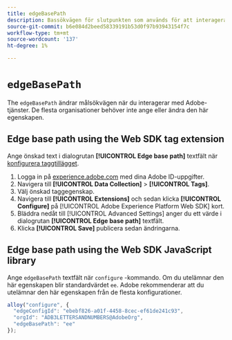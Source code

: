```yaml
---
title: edgeBasePath
description: Bassökvägen för slutpunkten som används för att interagera med Adobes tjänster.
source-git-commit: b6e084d2beed58339191b53d0f97b93943154f7c
workflow-type: tm+mt
source-wordcount: '137'
ht-degree: 1%

---
```


# `edgeBasePath`

The `edgeBasePath` ändrar målsökvägen när du interagerar med Adobe-tjänster. De flesta organisationer behöver inte ange eller ändra den här egenskapen.

## Edge base path using the Web SDK tag extension

Ange önskad text i dialogrutan **[!UICONTROL Edge base path]** textfält när [konfigurera taggtillägget](/help/tags/extensions/client/web-sdk/web-sdk-extension-configuration.md).

1. Logga in på [experience.adobe.com](https://experience.adobe.com) med dina Adobe ID-uppgifter.
1. Navigera till **[!UICONTROL Data Collection]** > **[!UICONTROL Tags]**.
1. Välj önskad taggegenskap.
1. Navigera till **[!UICONTROL Extensions]** och sedan klicka **[!UICONTROL Configure]** på [!UICONTROL Adobe Experience Platform Web SDK] kort.
1. Bläddra nedåt till [!UICONTROL Advanced Settings] anger du ett värde i dialogrutan **[!UICONTROL Edge base path]** textfält.
1. Klicka **[!UICONTROL Save]** publicera sedan ändringarna.

## Edge base path using the Web SDK JavaScript library

Ange `edgeBasePath` textfält när `configure` -kommando. Om du utelämnar den här egenskapen blir standardvärdet `ee`. Adobe rekommenderar att du utelämnar den här egenskapen från de flesta konfigurationer.

```js
alloy("configure", {
  "edgeConfigId": "ebebf826-a01f-4458-8cec-ef61de241c93",
  "orgId": "ADB3LETTERSANDNUMBERS@AdobeOrg",
  "edgeBasePath": "ee"
});
```
